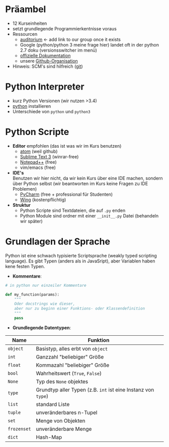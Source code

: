 # Präambel
- 12 Kurseinheiten
- setzt grundlegende Programmierkentnisse voraus
- Ressourcen
    - [auditorium](http://auditorium.inf.tu-dresden.de) <- add link to our group once it exists
    - Google (python/python 3 meine frage hier) landet oft in der python 2.7 doku (versionsswitcher im menü)
    - [offizielle Dokumentation](docs.python.org)
    - unsere [Github-Organisation](http://github.com/tud-python-courses)
- Hinweis: SCM's sind hilfreich ([git](https://git-scm.com))

# Python Interpreter
- kurz Python Versionen (wir nutzen >3.4)
- [python](http://www.python.org) installieren
- Unterschiede von `python` und `python3`


# Python Scripte
- __Editor__ empfohlen (das ist was wir im Kurs benutzen)
    - [atom](https://atom.io) (weil github)
    - [Sublime Text 3](http://www.sublimetext.com/3) (winrar-free)
    - [Notepad++](http://notepad-plus-plus.org) (free)
    - vim/emacs (free)
- __IDE's__  
Benutzen wir hier nicht, da wir kein Kurs über eine IDE machen, sondern über Python selbst (wir beantworten im Kurs keine Fragen zu IDE Problemen)
    - [PyCharm](https://jetbrains.com/pycharm) (free + professional für Studenten)
    - [Wing](https://wingware.com/) (kostenpflichtig)
- __Struktur__
    - Python Scripte sind Textdateien, die auf `.py` enden
    - Python Module sind ordner mit einer `__init__.py` Datei (behandeln wir später)

# Grundlagen der Sprache
Python ist eine schwach typisierte Scriptsprache (weakly typed scripting language). Es gibt Typen (anders als in JavaSript), aber Variablen haben kene festen Typen.

- __Kommentare__:

```py
# in python nur einzeiler Kommentare

def my_function(params):
    """
    Oder docstrings wie dieser,
    aber nur zu beginn einer Funktions- oder Klassendefinition
    """
    pass
```

- __Grundlegende Datentypen__:

| Name | Funktion |
|------|----------|
| `object` | Basistyp, alles erbt von `object` |
| `int` | Ganzzahl "beliebiger" Größe |
| `float` | Kommazahl "beliebiger" Größe |
| `bool` | Wahrheitswert (`True`, `False`) |
| `None` | Typ des `None` objektes |
| `type` | Grundtyp aller Typen (z.B. `int` ist eine Instanz von `type`) |
| `list` | standard Liste |
| `tuple` | unveränderbares n-Tupel |
| `set` | Menge von Objekten |
| `frozenset` | unveränderbare Menge |
| `dict` | Hash-Map |
